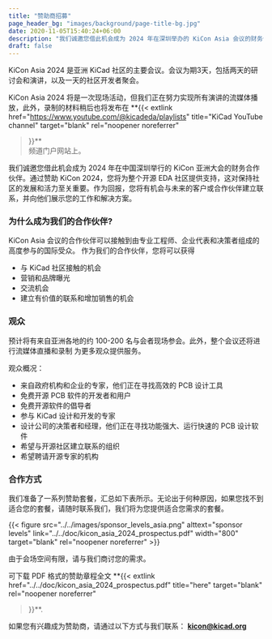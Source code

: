 ```yaml
---
title: "赞助商招募"
page_header_bg: "images/background/page-title-bg.jpg"
date: 2020-11-05T15:40:24+06:00
description: "我们诚邀您借此机会成为 2024 年在深圳举办的 KiCon Asia 会议的财务合作伙伴。通过赞助 KiCon 2024，您将为整个开源 EDA 社区提供支持。"
draft: false
---
```


KiCon Asia 2024 是亚洲 KiCad 社区的主要会议。会议为期3天，包括两天的研讨会和演讲，以及一天的社区开发者聚会。

KiCon Asia 2024 将是一次现场活动，但我们正在努力实现所有演讲的流媒体播放，此外，录制的材料稍后也将发布在 
**{{<
    extlink href="https://www.youtube.com/@kicadeda/playlists"
    title="KiCad YouTube channel"
    target="blank" rel="noopener noreferrer"
>}}**  
 频道门户网站上。

我们诚邀您借此机会成为 2024 年在中国深圳举行的 KiCon 亚洲大会的财务合作伙伴。通过赞助 KiCon 2024，您将为整个开源 EDA 社区提供支持，这对保持社区的发展和活力至关重要。作为回报，您将有机会与未来的客户或合作伙伴建立联系，并向他们展示您的工作和解决方案。


### 为什么成为我们的合作伙伴?

KiCon Asia 会议的合作伙伴可以接触到由专业工程师、企业代表和决策者组成的高度参与的国际受众。
作为我们的合作伙伴，您将可以获得

- 与 KiCad 社区接触的机会
- 营销和品牌曝光
- 交流机会
- 建立有价值的联系和增加销售的机会

### 观众

预计将有来自亚洲各地的约 100-200 名与会者现场参会。此外，整个会议还将进行流媒体直播和录制
为更多观众提供服务。

观众概况：

- 来自政府机构和企业的专家，他们正在寻找高效的 PCB 设计工具
- 免费开源 PCB 软件的开发者和用户
- 免费开源软件的倡导者
- 参与 KiCad 设计和开发的专家
- 设计公司的决策者和经理，他们正在寻找功能强大、运行快速的 PCB 设计软件
- 希望与开源社区建立联系的组织
- 希望聘请开源专家的机构

### 合作方式

我们准备了一系列赞助套餐，汇总如下表所示。无论出于何种原因，如果您找不到适合您的套餐，请随时联系我们，我们将为您提供适合您需求的套餐。


{{< figure
    src="../../images/sponsor_levels_asia.png"
    alttext="sponsor levels"
    link="../../doc/kicon_asia_2024_prospectus.pdf"
    width="800"
    target="blank"
    rel="noopener noreferrer"
    >}}

由于会场空间有限，请与我们商讨您的需求。

可下载 PDF 格式的赞助章程全文
**{{<
    extlink href="../../doc/kicon_asia_2024_prospectus.pdf"
    title="here"
    target="blank" rel="noopener noreferrer"
>}}**.

如果您有兴趣成为赞助商，请通过以下方式与我们联系： **kicon@kicad.org**

